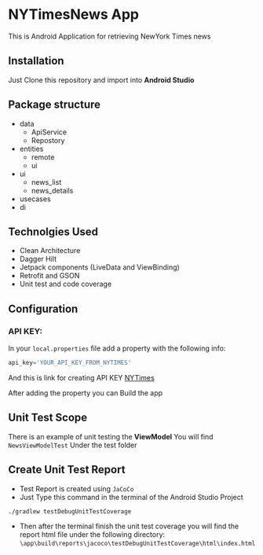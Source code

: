 
# NYTimesNews App
This is Android Application for retrieving NewYork Times news 

## Installation
Just Clone this repository and import into **Android Studio**

## Package structure
* data
	* ApiService
	* Repostory 	
* entities
	* remote
	* ui
* ui
	* news_list
	* news_details 	
* usecases	
* di

## Technolgies Used
* Clean Architecture
* Dagger Hilt
* Jetpack components (LiveData and ViewBinding)
* Retrofit and GSON
* Unit test and code coverage

## Configuration
### API KEY:
In your `local.properties` file add a property with the following info:
```gradle
api_key='YOUR_API_KEY_FROM_NYTIMES'
```
And this is link for creating API KEY  [NYTimes](https://developer.nytimes.com/)

After adding the property you can Build the app

## Unit Test Scope
There is an example of unit testing the **ViewModel** 
You will find ```NewsViewModelTest``` Under the test folder


## Create Unit Test Report
* Test Report is created using ```JaCoCo```
* Just Type this command in the terminal of the Android Studio Project 
```
./gradlew testDebugUnitTestCoverage
```
* Then after the terminal finish the unit test coverage you will find the report html file under the following directory:
 ``` \app\build\reports\jacoco\testDebugUnitTestCoverage\html\index.html ```
